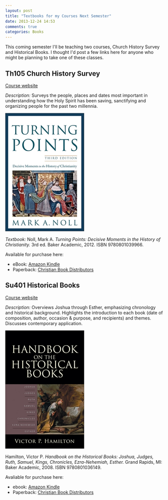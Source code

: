 ```yaml
---
layout: post
title: "Textbooks for my Courses Next Semester"
date: 2013-12-24 14:53
comments: true
categories: Books
---
```


This coming semester I'll be teaching two courses, Church History Survey and Historical Books. I thought I'd post a few links here for anyone who might be planning to take one of these classes.

## Th105 Church History Survey

[Course website][th105]

*Description:* Surveys the people, places and dates most important in understanding how the Holy Spirit has been saving, sanctifying and organizing people for the past two millennia.

![Turning Points][noll-cover]

*Textbook:* Noll, Mark A. *Turning Points: Decisive Moments in the History of Christianity.* 3rd ed. Baker Academic, 2012. ISBN 9780801039966.

Available for purchase here:

* eBook: [Amazon Kindle][noll-kindle]
* Paperback: [Christian Book Distributors][noll-paperback]

## Su401 Historical Books

[Course website][su401]

*Description:* Overviews Joshua through Esther, emphasizing chronology and historical background. Highlights the introduction to each book (date of composition, author, occasion & purpose, and recipients) and themes. Discusses contemporary application.

![Handbook on the Historical Books][hamilton-cover]

Hamilton, Victor P. *Handbook on the Historical Books: Joshua, Judges, Ruth, Samuel, Kings, Chronicles, Ezra-Nehemiah, Esther.* Grand Rapids, MI: Baker Academic, 2008. ISBN 9780801036149.

Avaliable for purchase here:

* ebook: [Amazon Kindle][hamilton-kindle]
* Paperback: [Christian Book Distributors][hamilton-paperback]

[noll-cover]: /images/2013/12/noll.jpg
[hamilton-cover]: /images/2013/12/hamilton.jpg

[th105]: http://blogs.duncanjohnson.ca/th105-2014/
[su401]: http://blogs.duncanjohnson.ca/su401-2014/
[hamilton-kindle]: http://www.amazon.ca/gp/product/B00CFKX6I6/ref=as_li_ss_tl?ie=UTF8&camp=15121&creative=390961&creativeASIN=B00CFKX6I6&linkCode=as2&tag=duncanjohns04-20
[hamilton-paperback]: http://www.christianbook.com/Christian/Books/product?event=AFF&p=1178855&item_no=036149
[noll-kindle]: http://www.amazon.ca/gp/product/B0085BAEIO/ref=as_li_ss_tl?ie=UTF8&camp=15121&creative=390961&creativeASIN=B0085BAEIO&linkCode=as2&tag=duncanjohns04-20
[noll-paperback]: http://www.christianbook.com/Christian/Books/product?event=AFF&p=1178855&item_no=039966